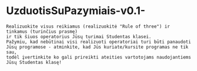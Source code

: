 # UzduotisSuPazymiais-v0.1-

    Realizuokite visus reikiamus (realizuokitė "Rule of three") ir tinkamus (turinčius prasmę)
    ir tik šiuos operatorius Jūsų turimai Studentas klasei.
    Pažymiu, kad nebūtinai visi realizuoti operatoriai turi būti panaudoti
    Jūsų programose - atminkite, kad Jūs kuriate/kursite programas ne tik sau,
    todėl įvertinkite ko gali prireikti ateities vartotojams naudojantiems Jūsų Studentas klasę!
